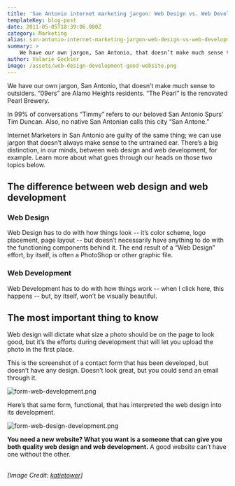 ```yaml
---
title: 'San Antonio internet marketing jargon: Web Design vs. Web Development'
templateKey: blog-post
date: 2011-05-05T18:39:06.000Z
category: Marketing
alias: san-antonio-internet-marketing-jargon-web-design-vs-web-development
summary: > 
  	We have our own jargon, San Antonio, that doesn’t make much sense to outsiders. "09ers" are Alamo Heights residents. “The Pearl” is the renovated Pearl Brewery.
author: Valarie Geckler
image: /assets/web-design-development-good-website.png
---
```


We have our own jargon, San Antonio, that doesn’t make much sense to outsiders. “09ers” are Alamo Heights residents. “The Pearl” is the renovated Pearl Brewery.

In 99% of conversations “Timmy” refers to our beloved San Antonio Spurs’ Tim Duncan. Also, no native San Antonian calls this city “San Antone.”

Internet Marketers in San Antonio are guilty of the same thing; we can use jargon that doesn’t always make sense to the untrained ear. There’s a big distinction, in our minds, between web design and web development, for example. Learn more about what goes through our heads on those two topics below.

The difference between web design and web development
-----------------------------------------------------

### Web Design

Web Design has to do with how things look -- it’s color scheme, logo placement, page layout -- but doesn’t necessarily have anything to do with the functioning components behind it. The end result of a “Web Design” effort, by itself, is often a PhotoShop or other graphic file.

### Web Development

Web Development has to do with how things work -- when I click here, this happens -- but, by itself, won’t be visually beautiful.

The most important thing to know
--------------------------------

Web design will dictate what size a photo should be on the page to look good, but it’s the efforts during development that will let you upload the photo in the first place.

This is the screenshot of a contact form that has been developed, but doesn’t have any design. Doesn’t look great, but you could send an email through it.

![form-web-development.png](/sites/default/files/form-web-development.png)

Here’s that same form, functional, that has interpreted the web design into its development.

![form-web-design-development.png](/sites/default/files/form-web-design-development.png)

**You need a new website? What you want is a someone that can give you both quality web design and web development.** A good website can’t have one without the other.  
 

_\[Image Credit: [katietower](http://www.flickr.com/photos/katietower/4488218416/#/)\]_